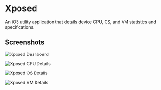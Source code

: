# Xposed
An iOS utility application that details device CPU, OS, and VM statistics and specifications.

## Screenshots

![Xposed Dashboard](Images/XposedDashboard.png)

![Xposed CPU Details](Images/XposedCPU.png)

![Xposed OS Details](Images/XposedOS.png)

![Xposed VM Details](Images/XposedVM.png)